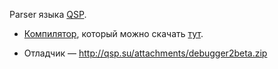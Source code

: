 Parser языка [QSP](http://wiki.qsp.su/).

* [Компилятор](http://qsp.su/index.php?option=com_content&view=article&id=52:txt2gam&catid=34:2009-02-19-06-10-54&Itemid=76), который можно скачать [тут](http://qsp.su/attachments/txt2gam011.zip).

* Отладчик — http://qsp.su/attachments/debugger2beta.zip
